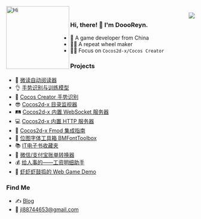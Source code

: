 <div>
  
<img align="left" alt="Hi" width="168px" height="168px" src="https://user-images.githubusercontent.com/2780145/109505497-a8d97600-7ac2-11eb-9cfe-1e34b52a89ed.gif" /> 
<br>
  
<img align="right" src="https://github-readme-stats.vercel.app/api?username=doooreyn&show_icons=true&hide_title=true&hide_border=true&count_private=true&include_all_commits=true&theme=vue" />

</div>



### Hi, there! 🤠 I'm DoooReyn.

- 🐼 A game developer from China
- 👷‍♂️ A repeat wheel maker
- 🧙‍♂️ Focus on `Cocos2d-x/Cocos Creator`

### Projects

- 📘 [微读自动阅读器](https://github.com/DoooReyn/WxRead-PC-AutoReader)
- 👌 [手势识别与训练模型](https://wu57.cn/Game/gestures/)
- 🖕 [Cocos Creator 手势识别](https://github.com/DoooReyn/ccc-gesture-recognition)
- 😎 [Cocos2d-x 目录监视器](https://github.com/DoooReyn/cocos2d-x-dir-monitor)
- 🛤️ [Cocos2d-x 内置 WebSocket 服务器](https://github.com/DoooReyn/cocos2d-x-lws)
- 💻 [Cocos2d-x 内置 HTTP 服务器](https://github.com/DoooReyn/cocos2d-x-lhs)
- 🎸 [Cocos2d-x Fmod 集成指南](https://github.com/DoooReyn/fmod-for-cocos2dx)
- 🧰 [位图字体工具箱 BMFontToolbox](https://github.com/DoooReyn/BMFontToolbox)
- 📚 [IT电子书收藏夹](https://github.com/DoooReyn/dbooks-links.git)
- 📒 [微信/支付宝账单转换器](https://github.com/DoooReyn/wechat-alipay-bill-converter)
- 💰 [给人事的——工资明细助手](https://wu57.cn/Game/SalaryBook/)
- 👾 [虾虾虾鼓捣的 Web Game Demo](https://wu57.cn/Game/games/)

### Find Me

- ✍️ [Blog](https://wu57.cn/)
- 📧 jl88744653@gmail.com
